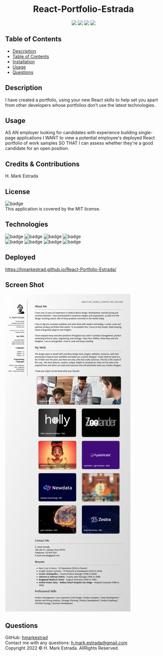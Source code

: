 <h1 align="center">React-Portfolio-Estrada</h1>

<p align="center">
<img src="https://img.shields.io/github/repo-size/hmarkestrad/React-Portfolio-Estrada" />
<img src="https://img.shields.io/github/languages/top/hmarkestrad/React-Portfolio-Estrada"  />
<img src="https://img.shields.io/github/issues/hmarkestrad/React-Portfolio-Estrada" />
<img src="https://img.shields.io/github/last-commit/hmarkestrad/React-Portfolio-Estrada" >
</p>
  
## Table of Contents
- [Description](#description)
- [Table of Contents](#table-of-contents)
- [Installation](#installation)
- [Usage](#usage)
- [Questions](#questions)
  
## Description
 I have created a portfolio, using your new React skills to help set you apart from other developers whose portfolios don’t use the latest technologies.
  
## Usage
AS AN employer looking for candidates with experience building single-page applications I WANT to view a potential employee's deployed React portfolio of work samples SO THAT I can assess whether they're a good candidate for an open position.
  
## Credits & Contributions
H. Mark Estrada
  
## License
![badge](https://img.shields.io/badge/license-MIT-brightgreen)<br>
This application is covered by the MIT license. 
  
## Technologies
![badge](https://img.shields.io/badge/-Javascript-red)
![badge](https://img.shields.io/badge/-react-responsive-red)
![badge](https://img.shields.io/badge/-node.js-red)
![badge](https://img.shields.io/badge/-Reactjs-red)</br>
![badge](https://img.shields.io/badge/-screencastify-blue)
![badge](https://img.shields.io/badge/-json-blue)
![badge](https://img.shields.io/badge/-html5-blue)
![badge](https://img.shields.io/badge/-css-blue)
  
## Deployed 
https://hmarkestrad.github.io/React-Portfolio-Estrada/  
  
## Screen Shot
![React-Portfolio-Estrada](https://github.com/hmarkestrad/React-Portfolio-Estrada/blob/7355673a46a90c30b24dfc9eed71ee066dba4552/assets/images/Screenshot.jpg)
  
## Questions
GitHub: [hmarkestrad](https://github.com/hmarkestrad)<br>
Contact me with any questions: h.mark.estrada@gmail.com<br>
Copyright 2022 © H. Mark Estrada. AllRights Reserved.<br>